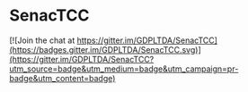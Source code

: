 # SenacTCC

[![Join the chat at https://gitter.im/GDPLTDA/SenacTCC](https://badges.gitter.im/GDPLTDA/SenacTCC.svg)](https://gitter.im/GDPLTDA/SenacTCC?utm_source=badge&utm_medium=badge&utm_campaign=pr-badge&utm_content=badge)